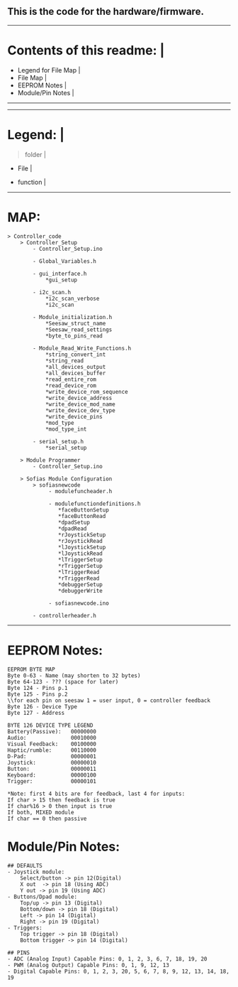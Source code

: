 ## This is the code for the hardware/firmware. 
______________________________
# Contents of this readme:    |
- Legend for File Map         |
- File Map                    |
- EEPROM Notes                |
- Module/Pin Notes            |
-------------------------------
____________
# Legend:  |
> folder   |
- File     |
* function |
-----------------------------------------------
# MAP:                                            
    > Controller_code
        > Controller_Setup   
            - Controller_Setup.ino

            - Global_Variables.h

            - gui_interface.h
                *gui_setup
                
            - i2c_scan.h
                *i2c_scan_verbose
                *i2c_scan
            
            - Module_initialization.h
                *Seesaw_struct_name
                *Seesaw_read_settings
                *byte_to_pins_read

            - Module_Read_Write_Functions.h
                *string_convert_int                
                *string_read
                *all_devices_output
                *all_devices_buffer
                *read_entire_rom
                *read_device_rom
                *write_device_rom_sequence
                *write_device_address
                *write_device_mod_name
                *write_device_dev_type
                *write_device_pins
                *mod_type
                *mod_type_int

            - serial_setup.h
                *serial_setup

        > Module Programmer
            - Controller_Setup.ino

        > Sofias Module Configuration
            > sofiasnewcode
                 - modulefuncheader.h
                 
                 - modulefunctiondefinitions.h
                    *faceButtonSetup
                    *faceButtonRead 
                    *dpadSetup 
                    *dpadRead
                    *rJoystickSetup
                    *rJoystickRead
                    *lJoystickSetup
                    *lJoystickRead
                    *lTriggerSetup
                    *rTriggerSetup
                    *lTriggerRead 
                    *rTriggerRead  
                    *debuggerSetup
                    *debuggerWrite 

                 - sofiasnewcode.ino

            - controllerheader.h

-----------------------------------------------
    
# EEPROM Notes: 
    EEPROM BYTE MAP
    Byte 0-63 - Name (may shorten to 32 bytes)
    Byte 64-123 - ??? (space for later)
    Byte 124 - Pins p.1 
    Byte 125 - Pins p.2
    \\for each pin on seesaw 1 = user input, 0 = controller feedback
    Byte 126 - Device Type
    Byte 127 - Address

    BYTE 126 DEVICE TYPE LEGEND	
    Battery(Passive):   00000000
    Audio:              00010000
    Visual Feedback:    00100000
    Haptic/rumble:      00110000
    D-Pad:              00000001
    Joystick:           00000010
    Button:             00000011
    Keyboard:           00000100
    Trigger:            00000101

    *Note: first 4 bits are for feedback, last 4 for inputs:
    If char > 15 then feedback is true
    If char%16 > 0 then input is true
    If both, MIXED module
    If char == 0 then passive

# Module/Pin Notes: 
    ## DEFAULTS
    - Joystick module:
        Select/button -> pin 12(Digital)
        X out  -> pin 18 (Using ADC)
        Y out -> pin 19 (Using ADC)
    - Buttons/Dpad module:
        Top/up -> pin 13 (Digital)
        Bottom/down -> pin 18 (Digital)
        Left -> pin 14 (Digital)
        Right -> pin 19 (Digital)
    - Triggers:
        Top trigger -> pin 18 (Digital)
        Bottom trigger -> pin 14 (Digital)

    ## PINS
    - ADC (Analog Input) Capable Pins: 0, 1, 2, 3, 6, 7, 18, 19, 20 		
    - PWM (Analog Output) Capable Pins: 0, 1, 9, 12, 13				
    - Digital Capable Pins: 0, 1, 2, 3, 20, 5, 6, 7, 8, 9, 12, 13, 14, 18, 19	
